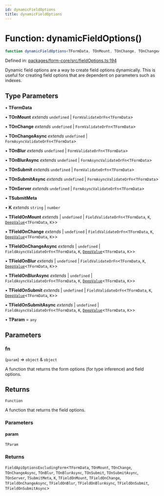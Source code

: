 ```yaml
---
id: dynamicFieldOptions
title: dynamicFieldOptions
---
```


<!-- DO NOT EDIT: this page is autogenerated from the type comments -->

# Function: dynamicFieldOptions()

```ts
function dynamicFieldOptions<TFormData, TOnMount, TOnChange, TOnChangeAsync, TOnBlur, TOnBlurAsync, TOnSubmit, TOnSubmitAsync, TOnServer, TSubmitMeta, K, TFieldOnMount, TFieldOnChange, TFieldOnChangeAsync, TFieldOnBlur, TFieldOnBlurAsync, TFieldOnSubmit, TFieldOnSubmitAsync, TParam>(fn): (param) => FieldApiOptionsExcludingForm<TFormData, TOnMount, TOnChange, TOnChangeAsync, TOnBlur, TOnBlurAsync, TOnSubmit, TOnSubmitAsync, TOnServer, TSubmitMeta, K, TFieldOnMount, TFieldOnChange, TFieldOnChangeAsync, TFieldOnBlur, TFieldOnBlurAsync, TFieldOnSubmit, TFieldOnSubmitAsync>
```

Defined in: [packages/form-core/src/fieldOptions.ts:194](https://github.com/TanStack/form/blob/main/packages/form-core/src/fieldOptions.ts#L194)

Dynamic field options are a way to create field options dynamically.
This is useful for creating field options that are dependent on parameters such as indexes.

## Type Parameters

• **TFormData**

• **TOnMount** *extends* `undefined` \| `FormValidateOrFn`\<`TFormData`\>

• **TOnChange** *extends* `undefined` \| `FormValidateOrFn`\<`TFormData`\>

• **TOnChangeAsync** *extends* `undefined` \| `FormAsyncValidateOrFn`\<`TFormData`\>

• **TOnBlur** *extends* `undefined` \| `FormValidateOrFn`\<`TFormData`\>

• **TOnBlurAsync** *extends* `undefined` \| `FormAsyncValidateOrFn`\<`TFormData`\>

• **TOnSubmit** *extends* `undefined` \| `FormValidateOrFn`\<`TFormData`\>

• **TOnSubmitAsync** *extends* `undefined` \| `FormAsyncValidateOrFn`\<`TFormData`\>

• **TOnServer** *extends* `undefined` \| `FormAsyncValidateOrFn`\<`TFormData`\>

• **TSubmitMeta**

• **K** *extends* `string` \| `number`

• **TFieldOnMount** *extends* 
  \| `undefined`
  \| `FieldValidateOrFn`\<`TFormData`, `K`, [`DeepValue`](../type-aliases/deepvalue.md)\<`TFormData`, `K`\>\>

• **TFieldOnChange** *extends* 
  \| `undefined`
  \| `FieldValidateOrFn`\<`TFormData`, `K`, [`DeepValue`](../type-aliases/deepvalue.md)\<`TFormData`, `K`\>\>

• **TFieldOnChangeAsync** *extends* 
  \| `undefined`
  \| `FieldAsyncValidateOrFn`\<`TFormData`, `K`, [`DeepValue`](../type-aliases/deepvalue.md)\<`TFormData`, `K`\>\>

• **TFieldOnBlur** *extends* 
  \| `undefined`
  \| `FieldValidateOrFn`\<`TFormData`, `K`, [`DeepValue`](../type-aliases/deepvalue.md)\<`TFormData`, `K`\>\>

• **TFieldOnBlurAsync** *extends* 
  \| `undefined`
  \| `FieldAsyncValidateOrFn`\<`TFormData`, `K`, [`DeepValue`](../type-aliases/deepvalue.md)\<`TFormData`, `K`\>\>

• **TFieldOnSubmit** *extends* 
  \| `undefined`
  \| `FieldValidateOrFn`\<`TFormData`, `K`, [`DeepValue`](../type-aliases/deepvalue.md)\<`TFormData`, `K`\>\>

• **TFieldOnSubmitAsync** *extends* 
  \| `undefined`
  \| `FieldAsyncValidateOrFn`\<`TFormData`, `K`, [`DeepValue`](../type-aliases/deepvalue.md)\<`TFormData`, `K`\>\>

• **TParam** = `any`

## Parameters

### fn

(`param`) => `object` & `object`

A function that returns the form options (for type inference) and field options.

## Returns

`Function`

A function that returns the field options.

### Parameters

#### param

`TParam`

### Returns

`FieldApiOptionsExcludingForm`\<`TFormData`, `TOnMount`, `TOnChange`, `TOnChangeAsync`, `TOnBlur`, `TOnBlurAsync`, `TOnSubmit`, `TOnSubmitAsync`, `TOnServer`, `TSubmitMeta`, `K`, `TFieldOnMount`, `TFieldOnChange`, `TFieldOnChangeAsync`, `TFieldOnBlur`, `TFieldOnBlurAsync`, `TFieldOnSubmit`, `TFieldOnSubmitAsync`\>
